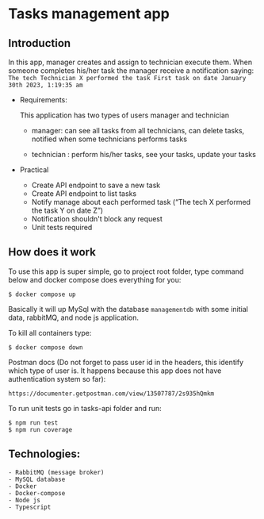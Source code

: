 # Tasks management app

## Introduction
In this app, manager creates and assign to technician execute them. When someone completes his/her task the manager receive a notification saying: 
`The tech Technician X performed the task First task on date January 30th 2023, 1:19:35 am`

- Requirements: 

    This application has two types of users manager and technician

    - manager: can see all tasks from all technicians, can delete tasks, notified when some technicians performs tasks

    - technician : perform his/her tasks, see your tasks, update your tasks


- Practical
    - Create API endpoint to save a new task
    - Create API endpoint to list tasks
    - Notify manage about each performed task (“The tech X performed the task Y on date Z”)
    - Notification shouldn't block any request
    - Unit tests required

## How does it work

To use this app is super simple, go to project root folder, type command below and docker compose does everything for you:

    $ docker compose up

Basically it will up MySql with the database `managementdb` with some initial data, rabbitMQ, and node js application.

To kill all containers type: 

    $ docker compose down

Postman docs (Do not forget to pass user id in the headers, this identify which type of user is. It happens because this app does not have authentication system so far):

    https://documenter.getpostman.com/view/13507787/2s935hQmkm


To run unit tests go in tasks-api folder and run:

    $ npm run test
    $ npm run coverage

## Technologies:
    - RabbitMQ (message broker)
    - MySQL database
    - Docker 
    - Docker-compose
    - Node js
    - Typescript
